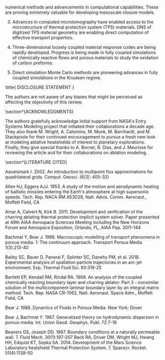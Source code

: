 numerical methods and advancements in computational capabilities. These are proving extremely valuable for developing mesoscale closure models.

3. Advances in computed microtomography have enabled access to the microstructure of thermal protection system (TPS) materials. DNS of digitized TPS material geometry are enabling direct computation of effective transport properties.

4. Three-dimensional loosely coupled material response codes are being rapidly developed. Progress is being made in fully coupled simulations of chemically reactive flows and porous materials to study the oxidation of carbon preforms.

5. Direct simulation Monte Carlo methods are pioneering advances in fully coupled simulations in the Knudsen regime.

\title{
DISCLOSURE STATEMENT
}

The authors are not aware of any biases that might be perceived as affecting the objectivity of this review.

\section*{ACKNOWLEDGMENTS}

The authors gratefully acknowledge initial support from NASA's Entry Systems Modeling project that initiated their collaborations a decade age. They also thank M. Wright, A. Calomino, M. Munk, M. Barnhardt, and M. Stackpoole for their continued encouragement to pursue a fresh new look at modeling ablative heatshields of interest to planetary explorations. Finally, they give special thanks to A. Borner, B. Dias, and J. Meurisse for reviewing the article and for their collaborations on ablation modeling.

\section*{LITERATURE CITED}

Aavatsmark I. 2002. An introduction to multipoint flux approximations for quadrilateral grids. Comput. Geosci. \(6(3): 405-32\)

Allen HJ, Eggers AJJ. 1953. A study of the motion and aerodynamic heating of ballistic missiles entering the Earth's atmosphere at high supersonic speeds. Tech. Rep. NACA RM A53D28, Natl. Advis. Comm. Aeronaut., Moffett Field, CA

Amar A, Calvert N, Kirk B. 2011. Development and verification of the charring ablating thermal protection implicit system solver. Paper presented at 49th AIAA Aerospace Sciences Meeting including the New Horizons Forum and Aerospace Exposition, Orlando, FL, AIAA Pap. 2011-144

Bachmat Y, Bear J. 1986. Macroscopic modelling of transport phenomena in porous media. 1: The continuum approach. Transport Porous Media 1(3):213-40

Bailey SC, Bauer D, Panerai F, Splinter SC, Danehy PM, et al. 2018. Experimental analysis of spallation particle trajectories in an arc-jet environment. Exp. Thermal Fluid Sci. 93:319-25

Bartlett EP, Kendall RM, Rindal RA. 1968. An analysis of the coupled chemically reacting boundary layer and charring ablator: Part 3 - nonsimilar solution of the multicomponent laminar boundary layer by an integral matrix method. Tech. Rep. NASA CR-1062, Natl. Aeronaut. Space Adm., Moffett Field, CA

Bear J. 1988. Dynamics of Fluids in Porous Media. New York: Dover

Bear J, Bachmat Y. 1967. Generalized theory on hydrodynamic dispersion in porous media. Int. Union Geod. Geophys. Publ. 72:7-16

Beavers GS, Joseph DD. 1967. Boundary conditions at a naturally permeable wall. 7. Fluid Mech. 30(1):197-207 Beck RA, Driver DM, Wright MJ, Hwang HH, Edquist KT, Sepka SA. 2014. Development of the Mars Science Laboratory heatshield Thermal Protection System. 7. Spacecr. Rocket. 51(4):1139-50